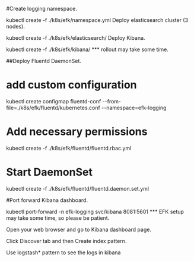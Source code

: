 #Create logging namespace.

kubectl create -f ./k8s/efk/namespace.yml
Deploy elasticsearch cluster (3 nodes).

kubectl create -f ./k8s/efk/elasticsearch/
Deploy Kibana.

kubectl create -f ./k8s/efk/kibana/
*** rollout may take some time.

##Deploy Fluentd DaemonSet.

# add custom configuration
kubectl create configmap fluentd-conf --from-file=./k8s/efk/fluentd/kubernetes.conf --namespace=efk-logging

# Add necessary permissions
kubectl create -f ./k8s/efk/fluentd/fluentd.rbac.yml

# Start DaemonSet
kubectl create -f ./k8s/efk/fluentd/fluentd.daemon.set.yml

#Port forward Kibana dashboard.

kubectl port-forward -n efk-logging svc/kibana 8081:5601
*** EFK setup may take some time, so please be patient.

Open your web browser and go to Kibana dashboard page.

Click Discover tab and then Create index pattern.

Use logstash* pattern to see the logs in kibana
